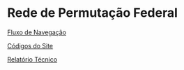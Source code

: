 # Rede de Permutação Federal

[Fluxo de Navegação](https://miro.com/app/board/uXjVJSXUgGY=/)

[Códigos do Site](https://codespaces.new/cH3L01/Rede-de-Permuta-o-Federal)

[Relatório Técnico](https://docs.google.com/document/d/1k5hUbHIdhUB_OKUO9VN03HZ4jkoTru7eyfBNyudU8d0/edit?tab=t.0)
